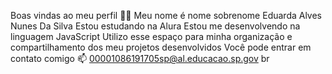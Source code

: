 Boas vindas ao meu perfil 💙💙
Meu nome é nome sobrenome
Eduarda Alves Nunes Da Silva
Estou estudando na Alura
Estou me desenvolvendo na linguagem JavaScript
Utilizo esse espaço para minha organização e compartilhamento dos meu projetos desenvolvidos
Você pode entrar em contato comigo 📫
00001086191705sp@al.educacao.sp.gov br
